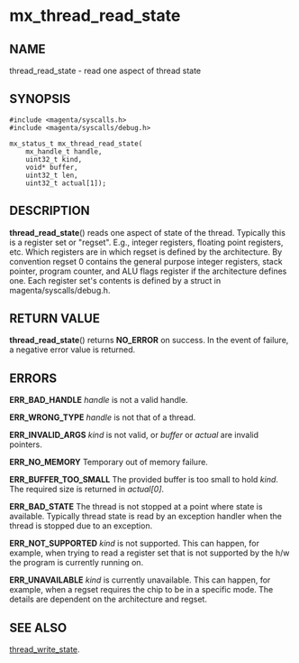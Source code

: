 # mx_thread_read_state

## NAME

thread_read_state - read one aspect of thread state

## SYNOPSIS

```
#include <magenta/syscalls.h>
#include <magenta/syscalls/debug.h>

mx_status_t mx_thread_read_state(
    mx_handle_t handle,
    uint32_t kind,
    void* buffer,
    uint32_t len,
    uint32_t actual[1]);
```

## DESCRIPTION

**thread_read_state**() reads one aspect of state of the thread.
Typically this is a register set or "regset".
E.g., integer registers, floating point registers, etc.
Which registers are in which regset is defined by the architecture.
By convention regset 0 contains the general purpose integer registers,
stack pointer, program counter, and ALU flags register if the architecture
defines one. Each register set's contents is defined by a struct in
magenta/syscalls/debug.h.

## RETURN VALUE

**thread_read_state**() returns **NO_ERROR** on success.
In the event of failure, a negative error value is returned.

## ERRORS

**ERR_BAD_HANDLE** *handle* is not a valid handle.

**ERR_WRONG_TYPE**  *handle* is not that of a thread.

**ERR_INVALID_ARGS**  *kind* is not valid,
or *buffer* or *actual* are invalid pointers.

**ERR_NO_MEMORY**  Temporary out of memory failure.

**ERR_BUFFER_TOO_SMALL**  The provided buffer is too small to hold *kind*.
The required size is returned in *actual[0]*.

**ERR_BAD_STATE**  The thread is not stopped at a point where state
is available. Typically thread state is read by an exception handler
when the thread is stopped due to an exception.

**ERR_NOT_SUPPORTED**  *kind* is not supported.
This can happen, for example, when trying to read a register set that
is not supported by the h/w the program is currently running on.

**ERR_UNAVAILABLE**  *kind* is currently unavailable.
This can happen, for example, when a regset requires the chip to be
in a specific mode. The details are dependent on the architecture
and regset.

## SEE ALSO

[thread_write_state](thread_write_state.md).
